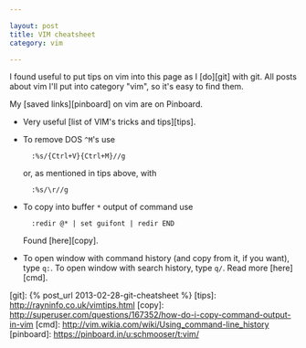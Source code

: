 ```yaml
---

layout: post  
title: VIM cheatsheet  
category: vim  

---
```


I found useful to put tips on vim into this page as I [do][git] with git. All posts about vim I'll put into category "vim", so it's easy to find them. 

My [saved links][pinboard] on vim are on Pinboard.

* Very useful [list of VIM's tricks and tips][tips].

* To remove DOS `^M`'s use 

        :%s/{Ctrl+V}{Ctrl+M}//g

  or, as mentioned in tips above, with 

        :%s/\r//g

* To copy into buffer `*` output of command use 

        :redir @* | set guifont | redir END

  Found [here][copy].

* To open window with command history (and copy from it, if you want), type `q:`. To open window with search history, type `q/`. Read more [here][cmd].

[git]: {% post_url 2013-02-28-git-cheatsheet %}
[tips]: http://rayninfo.co.uk/vimtips.html
[copy]: http://superuser.com/questions/167352/how-do-i-copy-command-output-in-vim
[cmd]: http://vim.wikia.com/wiki/Using_command-line_history
[pinboard]: https://pinboard.in/u:schmooser/t:vim/
